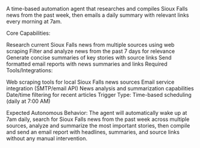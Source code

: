 A time-based automation agent that researches and compiles Sioux Falls news from the past week, then emails a daily summary with relevant links every morning at 7am.

Core Capabilities:

Research current Sioux Falls news from multiple sources using web scraping
Filter and analyze news from the past 7 days for relevance
Generate concise summaries of key stories with source links
Send formatted email reports with news summaries and links
Required Tools/Integrations:

Web scraping tools for local Sioux Falls news sources
Email service integration (SMTP/email API)
News analysis and summarization capabilities
Date/time filtering for recent articles
Trigger Type: Time-based scheduling (daily at 7:00 AM)

Expected Autonomous Behavior:
The agent will automatically wake up at 7am daily, search for Sioux Falls news from the past week across multiple sources, analyze and summarize the most important stories, then compile and send an email report with headlines, summaries, and source links without any manual intervention.

